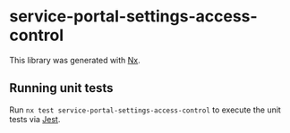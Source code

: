 # service-portal-settings-access-control

This library was generated with [Nx](https://nx.dev).

## Running unit tests

Run `nx test service-portal-settings-access-control` to execute the unit tests via [Jest](https://jestjs.io).
